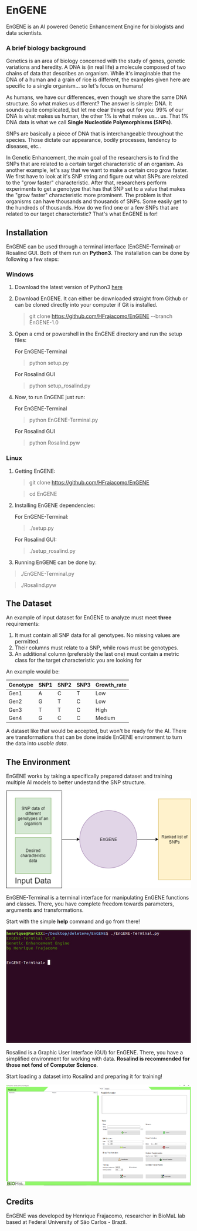 # EnGENE

EnGENE is an AI powered Genetic Enhancement Engine for biologists and data scientists.

### A brief biology background

Genetics is an area of biology concerned with the study of genes, genetic variations and heredity. A DNA is (in real life) a molecule composed of two chains of data that describes an organism. While it's imaginable that the DNA of a human and a grain of rice is different, the examples given here are specific to a single organism... so let's focus on humans!

As humans, we have our differences, even though we share the same DNA structure. So what makes us different? The answer is simple: DNA. It sounds quite complicated, but let me clear things out for you: 99% of our DNA is what makes us human, the other 1% is what makes us... us. That 1% DNA data is what we call **Single Nucleotide Polymorphisms (SNPs)**.

SNPs are basically a piece of DNA that is interchangeable throughout the species. Those dictate our appearance, bodily processes, tendency to diseases, etc..

In Genetic Enhancement, the main goal of the researchers is to find the SNPs that are related to a certain target characteristic of an organism. As another example, let's say that we want to make a certain crop grow faster. We first have to look at it's SNP string and figure out what SNPs are related to the "grow faster" characteristic. After that, researchers perform experiments to get a genotype that has that SNP set to a value that makes the "grow faster" characteristic more prominent. The problem is that organisms can have thousands and thousands of SNPs. Some easily get to the hundreds of thousands. How do we find one or a few SNPs that are related to our target characteristic? That's what EnGENE is for!

## Installation

EnGENE can be used through a terminal interface (EnGENE-Terminal) or Rosalind GUI. Both of them run on **Python3**. The installation can be done by following a few steps:

### Windows

 1. Download the latest version of Python3 [here](https://www.python.org/downloads/)
 2. Download EnGENE. It can either be downloaded straight from Github or can be cloned directly into your computer if Git is installed.

	> git clone https://github.com/HFrajacomo/EnGENE --branch EnGENE-1.0

 3. Open a cmd or powershell in the EnGENE directory and run the setup files:

	For EnGENE-Terminal
	> python setup.py

	For Rosalind GUI
	> python setup_rosalind.py

 4. Now, to run EnGENE just run:
 
	For EnGENE-Terminal
	> python EnGENE-Terminal.py	
	
	For Rosalind GUI
	> python Rosalind.pyw	

### Linux

 1. Getting EnGENE:
	
	> git clone https://github.com/HFrajacomo/EnGENE
	
	> cd EnGENE
	
2. Installing EnGENE dependencies:
	
	For EnGENE-Terminal:

	> ./setup.py
		
	For Rosalind GUI:
	
	> ./setup_rosalind.py

3. Running EnGENE can be done by:

> ./EnGENE-Terminal.py

> ./Rosalind.pyw


## The Dataset

An example of input dataset for EnGENE to analyze must meet **three** requirements:

 1. It must contain all SNP data for all genotypes. No missing values are permitted.
 2. Their columns must relate to a SNP, while rows must be genotypes.
 3. An additional column (preferably the last one) must contain a metric class for the target characteristic you are looking for

An example would be:

| Genotype | SNP1 | SNP2 | SNP3 | Growth_rate|
|--|--|--|--|--|
| Gen1 | A | C | T | Low
| Gen2 | G | T | C | Low
| Gen3 | T | T | C | High
| Gen4 | G| C | C | Medium

A dataset like that would be accepted, but won't be ready for the AI. There are transformations that can be done inside EnGENE environment to turn the data into *usable data*. 

## The Environment

EnGENE works by taking a specifically prepared dataset and training multiple AI models to better undestand the SNP structure. 

![](git_images/Flowchart.png)

EnGENE-Terminal is a terminal interface for manipulating EnGENE functions and classes. There, you have complete freedom towards parameters, arguments and transformations.

Start with the simple **help** command and go from there!

![](git_images/EnGENE-Terminal.jpg)

Rosalind is a Graphic User Interface (GUI) for EnGENE. There, you have a simplified environment for working with data. **Rosalind is recommended for those not fond of Computer Science**.

Start loading a dataset into Rosalind and preparing it for training!

![](git_images/Rosalind.png)

## Credits

EnGENE was developed by Henrique Frajacomo, researcher in BioMaL lab based at Federal University of São Carlos - Brazil.
